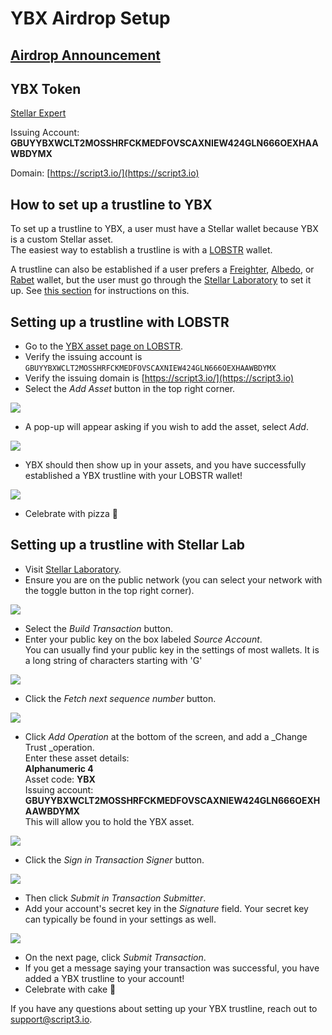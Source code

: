 # YBX Airdrop Setup

## [Airdrop Announcement](https://script3.medium.com/everything-you-need-to-know-about-the-ybx-airdrop-89b4f04519d0)

## YBX Token

[Stellar Expert](https://stellar.expert/explorer/public/asset/YBX-GBUYYBXWCLT2MOSSHRFCKMEDFOVSCAXNIEW424GLN666OEXHAAWBDYMX)

Issuing Account: **GBUYYBXWCLT2MOSSHRFCKMEDFOVSCAXNIEW424GLN666OEXHAAWBDYMX**

Domain: [https://script3.io/](https://script3.io)

## How to set up a trustline to YBX

To set up a trustline to YBX, a user must have a Stellar wallet because YBX is a custom Stellar asset.\
The easiest way to establish a trustline is with a [LOBSTR](https://lobstr.co) wallet.

A trustline can also be established if a user prefers a [Freighter](https://www.freighter.app), [Albedo](https://albedo.link), or [Rabet](https://rabet.io) wallet, but the user must go through the [Stellar Laboratory](https://laboratory.stellar.org/#?network=public) to set it up. See [this section](ybx-airdrop-setup.md#setting-up-a-trustline-with-stellar-lab) for instructions on this.

## Setting up a trustline with LOBSTR

* Go to the [YBX asset page on LOBSTR](https://lobstr.co/assets/YBX:GBUYYBXWCLT2MOSSHRFCKMEDFOVSCAXNIEW424GLN666OEXHAAWBDYMX).
* Verify the issuing account is `GBUYYBXWCLT2MOSSHRFCKMEDFOVSCAXNIEW424GLN666OEXHAAWBDYMX`
* Verify the issuing domain is [https://script3.io/](https://script3.io)
* Select the _Add Asset_ button in the top right corner.

![](../../.gitbook/assets/screen-shot-2021-09-08-at-9.33.33-am.png)

* A pop-up will appear asking if you wish to add the asset, select _Add_.

![](../../.gitbook/assets/screen-shot-2021-09-08-at-9.35.59-am.png)

* YBX should then show up in your assets, and you have successfully established a YBX trustline with your LOBSTR wallet!

![](../../.gitbook/assets/screen-shot-2021-09-08-at-9.36.42-am.png)

* Celebrate with pizza :pizza:&#x20;

## Setting up a trustline with Stellar Lab

* Visit [Stellar Laboratory](https://laboratory.stellar.org/#?network=public).
* Ensure you are on the public network (you can select your network with the toggle button in the top right corner).

![](https://lh4.googleusercontent.com/HW3if9D0TCQB2xTDwET62tMLAVosTV-QsVY8LIJb6sjO6l4RfZy7PTMfsghMSjnu5cV-Awy13rdfeBsgRf90qBUk1-DzwoSG2sFnrKqC7RSq-zA3e9OlqxgFQfnMyTfr51PJ\_Rts=s0)

* Select the _Build Transaction_ button.
* Enter your public key on the box labeled _Source Account_.\
  You can usually find your public key in the settings of most wallets. It is a long string of characters starting with 'G'

![](https://lh4.googleusercontent.com/N8dTOZUAWrGLmltloYqhHsKDUdwzsjDuSWx1zS3mmGaJ7t2dHmSMGVkRfj9Re2IBsZVnLmW7W\_iqxcue7-ApSS-5ZgdPwr-6WjO366jIWG2mZmNLlrKHJl1aMiqisfyMNp15SyZK=s0)

* Click the _Fetch next sequence number_ button.

![](https://lh6.googleusercontent.com/xO1z3qWpysnLZ\_\_7OJHpNaKtwX6oqmtdlIklGfhXug-svfNhBDv\_9NKjtP6AyCW6nk0AcTIV24EPKeS8OEkA6j0sDLNOzmyxngEsCqQnmW4h0WmOsC4HsQKHUlHoudkgwwCn8Unq=s0)

* Click _Add Operation_ at the bottom of the screen, and add a _Change Trust _operation. \
  Enter these asset details:\
  **Alphanumeric 4**\
  Asset code: **YBX**\
  Issuing account: **GBUYYBXWCLT2MOSSHRFCKMEDFOVSCAXNIEW424GLN666OEXHAAWBDYMX**\
  This will allow you to hold the YBX asset.

![](<../../.gitbook/assets/image (16).png>)

* Click the _Sign in Transaction Signer_ button.

![](https://lh6.googleusercontent.com/RN0X7aFrBsSk8y0dNZW2cLehOXpVoEPSwssqlroBXO2IMNsI0sM-\_gZ\_ipfNQqobg6h6tjDl8oIUH5DXPETl2Z0pPNe90fhJNfVXMyKSrL1nzTBITbBAKjrET4i3MJ1ZL10wGPWK=s0)

* Then click _Submit in Transaction Submitter_.
* Add your account's secret key in the _Signature_ field. Your secret key can typically be found in your settings as well.

![](https://lh5.googleusercontent.com/iP9rOLj14z3DdPKEsC5zIvkCy65oCXvBlJY9pWDbHPzusXIGsroTaK3OdJReiSjzFIhZLDLNKxjJKK8JcOdZoXJTVJ4Xs2p-ymsdk35vnhyDEg2tA6CxNrvs9HmRC\_6o4aSgNmrx=s0)

* On the next page, click _Submit Transaction_.
* If you get a message saying your transaction was successful, you have added a YBX trustline to your account!
* Celebrate with cake :cake:&#x20;



If you have any questions about setting up your YBX trustline, reach out to [support@script3.io](mailto:support@script3.io).
